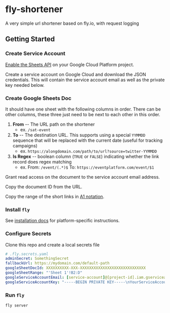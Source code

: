 # fly-shortener

A very simple url shortener based on fly.io, with request logging

## Getting Started

### Create Service Account

[Enable the Sheets API](https://developers.google.com/sheets/api/quickstart/nodejs#step_1_turn_on_the) on your Google Cloud Platform project.

Create a service account on Google Cloud and download the JSON credentials. This will contain the service account email as well as the private key needed below.

### Create Google Sheets Doc

It should have one sheet with the following columns in order. There can be other columns, these three just need to be next to each other in this order.

1. **From** -- The URL path on the shortener
    - ex. `/sat-event`
1. **To** -- The destination URL. This supports using a special `YYMMDD` sequence that will be replaced with the current date (useful for tracking campaigns)
    - ex. `https://alongdomain.com/path/to/url?source=twitter-YYMMDD`
1. **Is Regex** -- boolean column (`TRUE` or `FALSE`) indicating whether the link record does regex matching
    - ex. From: `/event/(.*)$` To: `https://eventplatform.com/event/$1`

Grant read access on the document to the service account email address.

Copy the document ID from the URL.

Copy the range of the short links in [A1 notation](https://developers.google.com/sheets/api/guides/concepts#a1_notation).

### Install `fly`

See [installation docs](https://fly.io/docs/apps/#installation) for platform-specific instructions.

### Configure Secrets

Clone this repo and create a local secrets file

```yaml
# .fly.secrets.yaml
adminSecret: SomethingSecret
fallbackUrl: https://mydomain.com/default-path
googleSheetDocId: XXXXXXXXXX-XXX-XXXXXXXXXXXXXXXXXXXXXXXXXXXXX
googleSheetRange: "'Sheet 1'!B2:D"
googleServiceAccountEmail: [service-account]@[project-id].iam.gserviceaccount.com
googleServiceAccountKey: "-----BEGIN PRIVATE KEY-----\nYourServiceAccountPrivateKey\n-----END PRIVATE KEY-----\n"
```

### Run `fly`

```sh
fly server
```
